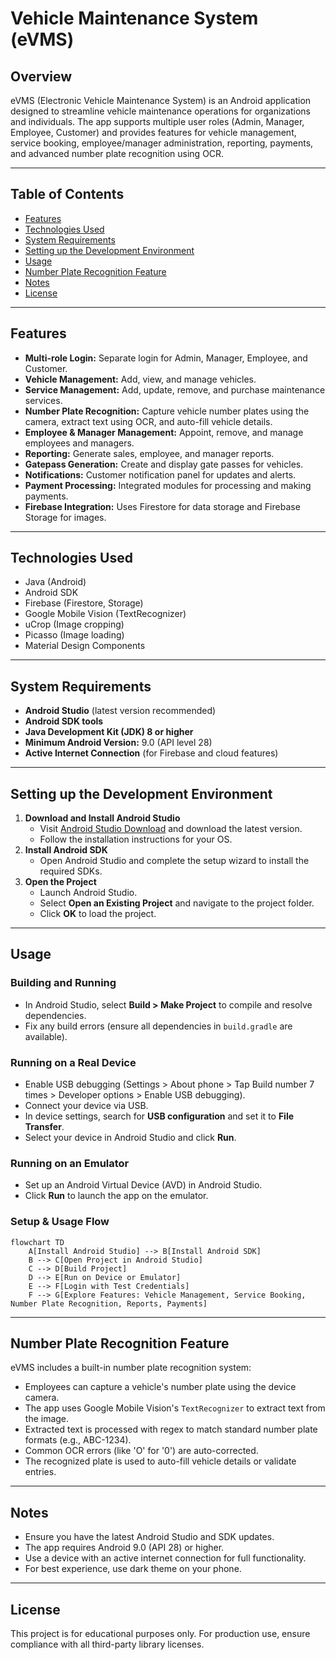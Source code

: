 # Vehicle Maintenance System (eVMS)

## Overview

eVMS (Electronic Vehicle Maintenance System) is an Android application designed to streamline vehicle maintenance operations for organizations and individuals. The app supports multiple user roles (Admin, Manager, Employee, Customer) and provides features for vehicle management, service booking, employee/manager administration, reporting, payments, and advanced number plate recognition using OCR.

---

## Table of Contents
- [Features](#features)
- [Technologies Used](#technologies-used)
- [System Requirements](#system-requirements)
- [Setting up the Development Environment](#setting-up-the-development-environment)
- [Usage](#usage)
- [Number Plate Recognition Feature](#number-plate-recognition-feature)
- [Notes](#notes)
- [License](#license)

---

## Features

- **Multi-role Login:** Separate login for Admin, Manager, Employee, and Customer.
- **Vehicle Management:** Add, view, and manage vehicles.
- **Service Management:** Add, update, remove, and purchase maintenance services.
- **Number Plate Recognition:** Capture vehicle number plates using the camera, extract text using OCR, and auto-fill vehicle details.
- **Employee & Manager Management:** Appoint, remove, and manage employees and managers.
- **Reporting:** Generate sales, employee, and manager reports.
- **Gatepass Generation:** Create and display gate passes for vehicles.
- **Notifications:** Customer notification panel for updates and alerts.
- **Payment Processing:** Integrated modules for processing and making payments.
- **Firebase Integration:** Uses Firestore for data storage and Firebase Storage for images.

---

## Technologies Used
- Java (Android)
- Android SDK
- Firebase (Firestore, Storage)
- Google Mobile Vision (TextRecognizer)
- uCrop (Image cropping)
- Picasso (Image loading)
- Material Design Components

---

## System Requirements

- **Android Studio** (latest version recommended)
- **Android SDK tools**
- **Java Development Kit (JDK) 8 or higher**
- **Minimum Android Version:** 9.0 (API level 28)
- **Active Internet Connection** (for Firebase and cloud features)

---

## Setting up the Development Environment

1. **Download and Install Android Studio**
   - Visit [Android Studio Download](https://developer.android.com/studio) and download the latest version.
   - Follow the installation instructions for your OS.
2. **Install Android SDK**
   - Open Android Studio and complete the setup wizard to install the required SDKs.
3. **Open the Project**
   - Launch Android Studio.
   - Select **Open an Existing Project** and navigate to the project folder.
   - Click **OK** to load the project.

---

## Usage

### Building and Running
- In Android Studio, select **Build > Make Project** to compile and resolve dependencies.
- Fix any build errors (ensure all dependencies in `build.gradle` are available).

### Running on a Real Device
- Enable USB debugging (Settings > About phone > Tap Build number 7 times > Developer options > Enable USB debugging).
- Connect your device via USB.
- In device settings, search for **USB configuration** and set it to **File Transfer**.
- Select your device in Android Studio and click **Run**.

### Running on an Emulator
- Set up an Android Virtual Device (AVD) in Android Studio.
- Click **Run** to launch the app on the emulator.

### Setup & Usage Flow

```mermaid
flowchart TD
    A[Install Android Studio] --> B[Install Android SDK]
    B --> C[Open Project in Android Studio]
    C --> D[Build Project]
    D --> E[Run on Device or Emulator]
    E --> F[Login with Test Credentials]
    F --> G[Explore Features: Vehicle Management, Service Booking, Number Plate Recognition, Reports, Payments]
```

---

## Number Plate Recognition Feature

eVMS includes a built-in number plate recognition system:
- Employees can capture a vehicle's number plate using the device camera.
- The app uses Google Mobile Vision's `TextRecognizer` to extract text from the image.
- Extracted text is processed with regex to match standard number plate formats (e.g., ABC-1234).
- Common OCR errors (like 'O' for '0') are auto-corrected.
- The recognized plate is used to auto-fill vehicle details or validate entries.


---

## Notes
- Ensure you have the latest Android Studio and SDK updates.
- The app requires Android 9.0 (API 28) or higher.
- Use a device with an active internet connection for full functionality.
- For best experience, use dark theme on your phone.

---

## License
This project is for educational purposes only. For production use, ensure compliance with all third-party library licenses.
